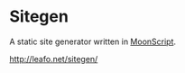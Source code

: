 # Sitegen

A static site generator written in [MoonScript](http://moonscript.org).

<http://leafo.net/sitegen/>

